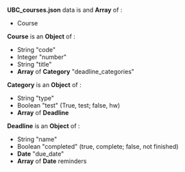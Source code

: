 **UBC_courses.json** data is and **Array** of :
- Course

**Course** is an **Object** of :
- String "code"
- Integer "number"
- String "title"
- **Array** of **Category** "deadline_categories"

**Category** is an **Object** of :
- String "type"
- Boolean "test" (True, test; false, hw)
- **Array** of **Deadline**

**Deadline** is an **Object** of :
- String "name"
- Boolean "completed" (true, complete; false, not finished)
- **Date** "due_date"
- **Array** of **Date** reminders